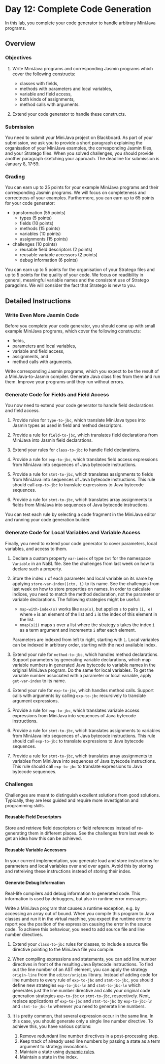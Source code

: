 # Day 12: Complete Code Generation

In this lab, you complete your code generator to handle arbitrary MiniJava programs.

## Overview

### Objectives

1. Write MiniJava programs and corresponding Jasmin programs which cover the following constructs:
    
    * classes with fields,
    * methods with parameters and local variables,
    * variable and field access,
    * both kinds of assignments,
    * method calls with arguments.
    
2. Extend your code generator to handle these constructs.

### Submission

You need to submit your MiniJava project on Blackboard. 
As part of your submission, we ask you to provide a short paragraph explaining the organisation of your MiniJava examples, the corresponding Jasmin files, and your Stratego files. 
When you solved challenges, you should provide another paragraph sketching your approach.
The deadline for submission is January 8, 17:59.

### Grading

You can earn up to 25 points for your example MiniJava programs and their corresponding Jasmin programs.
We will focus on completeness and correctness of your examples.
Furthermore, you can earn up to 65 points for your code generator:

* transformation (55 points)
    * types (5 points)
    * fields (10 points)
    * methods (15 points)
    * variables (10 points)
    * assignments (15 points)
* challenges (10 points)
    * reusable field descriptors (2 points)
    * reusable variable accessors (2 points)
    * debug information (6 points)

You can earn up to 5 points for the organisation of your Stratego files and up to 5 points for the quality of your code. 
We focus on readibility in general, meaningful variable names and the consistent use of Stratego paragdims. 
We will consider the fact that Stratego is new to you.

## Detailed Instructions

### Write Even More Jasmin Code

Before you complete your code generator, you should come up with small example MiniJava programs, which cover the following constructs:

* fields, 
* parameters and local variables,
* variable and field access, 
* assignments, and
* method calls with arguments.

Write corresponding Jasmin programs, which you expect to be the result of a MiniJava-to-Jasmin compiler. 
Generate Java class files from them and run them. 
Improve your programs until they run without errors.

### Generate Code for Fields and Field Access

You now need to extend your code generator to handle field declarations and field access. 

1. Provide rules for `type-to-jbc`, which translate MiniJava types into Jasmin types as used in field and method descriptors. 

2. Provide a rule for `field-to-jbc`, which translates field declarations from MiniJava into Jasmin field declarations.

3. Extend your rules for `class-to-jbc` to handle field declarations.

4. Provide a rule for `exp-to-jbc`, which translates field access expressions from MiniJava into sequences of Java bytecode instructions.
 
5. Provide a rule for `stmt-to-jbc`, which translates assignments to fields from MiniJava into sequences of Java bytecode instructions. 
   This rule should call `exp-to-jbc` to translate expressions to Java bytecode sequences.

6. Provide a rule for `stmt-to-jbc`, which translates array assignments to fields from MiniJava into sequences of Java bytecode instructions.

You can test each rule by selecting a code fragment in the MiniJava editor and running your code generation builder.

### Generate Code for Local Variables and Variable Access

Finally, you need to extend your code generator to cover parameters, local variables,  and access to them.

1. Declare a custom property `var-index` of type `Int` for the namespace `Variable` in an NaBL file.
   See the challenges from last week on how to declare such a property.

2. Store the index `i` of each parameter and local variable on its name by applying `store-var-index(|ctx, i)` to its name.
   See the challenges from last week on how to store properties on names.
   In order to calculate indices, you need to match the method declaration, not the parameter or variable declarations.
   The following strategies might be useful:
    * `map-with-index(s)` works like `map(s)`, but applies `s` to pairs `(i, e)` where `e` is an element of the list and `i` is the index of this element in the list.   
    * `nmap(s|i)` maps `s` over a list where the strategy `s` takes the index `i` as a term argument and increments `i` after each element.   

   Parameters are indexed from left to right, starting with `1`.
   Local variables can be indexed in arbitrary order, starting with the next available index.
   
3. Extend your rule for `method-to-jbc`, which handles method declarations.
   Support parameters by generating variable declarations, which map variable numbers in generated Java bytecode to variable names in the original MiniJava program. 
   Do the same for local variables. 
   To get the variable number associated with a parameter or local variable, apply `get-var-index` to its name.
  
3. Extend your rule for `exp-to-jbc`, which handles method calls.
   Support calls with arguments by calling `exp-to-jbc` recursively to translate argument expressions.

4. Provide a rule for `exp-to-jbc`, which translates variable access expressions from MiniJava into sequences of Java bytecode instructions.

5. Provide a rule for `stmt-to-jbc`, which translates assignments to variables from MiniJava into sequences of Java bytecode instructions.
   This rule should call `exp-to-jbc` to translate expressions to Java bytecode sequences.

6. Provide a rule for `stmt-to-jbc`, which translates array assignments to variables from MiniJava into sequences of Java bytecode instructions.
   This rule should call `exp-to-jbc` to translate expressions to Java bytecode sequences.

### Challenges

Challenges are meant to distinguish excellent solutions from good solutions. 
Typically, they are less guided and require more investigation and programming skills.

#### Reusable Field Descriptors

Store and retrieve field descriptors or field references instead of re-generating them in different places.
See the challenges from last week to get an idea how this can be achieved.

#### Reusable Variable Accessors

In your current implementation, you generate load and store instructions for parameters and local variables over and over again.
Avoid this by storing and retreiving these instructions instead of storing their index.

#### Generate Debug Information

Real-life compilers add debug information to generated code. 
This information is used by debuggers, but also in runtime error messages. 

Write a MiniJava program that causes a runtime exception, e.g. by accessing an array out of bound. 
When you compile this program to Java classes and run it in the virtual machine, you expect the runtime error to report you the position of the expression causing the error in the source code. 
To achieve this behaviour, you need to add source file and line number directives.

1. Extend your `class-to-jbc` rules for classes, to include a source file directive pointing to the MiniJava file you compile. 

2. When compiling expressions and statements, you can add line number directives in front of the resulting Java Bytecode instructions. 
   To find out the line number of an AST element, you can apply the strategy `origin-line` from the `editor/origins` library. 
   Instead of adding code for line numbers to every rule of `exp-to-jbc` and `stmt-to-jbc`, you should define new strategies `exp-to-jbc-ln` and `stmt-to-jbc-ln` which generates just  the line number directive and calls your original code generation strategies `exp-to-jbc` or `stmt-to-jbc`, respectively. 
Next, replace applications of `exp-to-jbc` and `stmt-to-jbc` by `exp-to-jbc-ln` and `stmt-to-jbc-ln` wherever you need to generate line numbers.

3. It is pretty common, that several expression occur in the same line. 
   In this case, you should generate only a single line number directive. 
   To achieve this, you have various options:

    1. Remove redundant line number directives in a post-processing step.
    2. Keep track of already used line numbers by passing a state as a term argument to strategy invocations.
    3. Maintain a state using [dynamic rules](http://eelcovisser.org/post/268/dynamic-rewrite-rules---the-good-parts).
    4. Maintain a state in the index. 

<!--
### Bonus

A bonus is like a challenge, but it gives you extra points on top of the total points of an assignment.

#### Generate Precise Ranges for Local Variables

A precise range of a local variable covers only the parts in the code where the variable is defined and used:

* There is only one continuous range for each variable (in contrast, variable liveness as discussed in the lecture can be fragmented). 
* The range should cover at least all instructions between the first and last load or store (whatever comes first/last) of a local variable. 
* Jumps might extend the range, since they might require a variable to survive.

You should extend your code generator to generate precise ranges.

1. Define a property `stmt-index` and assign an index to each statement.
   In contrast to previous properties, you cannot store this index on a name.
   Instead, you need to define `create-stmt-index-task` rules where you can apply `stmt-index-is`.

2. Extend `stmt-to-jbc` to label the begin and end of instructions for a statement based on the index of this statement.

3. Come up with a strategy `to-range` which maps a variable to its range, represented as a pair of start and end labels. 
   Similar to the stack limit challenge from last week, the analysis should be performed on the MiniJava code, not on the Java bytecode.

4. Integrate `to-range` into your `method-to-jbc` rule.

-->

